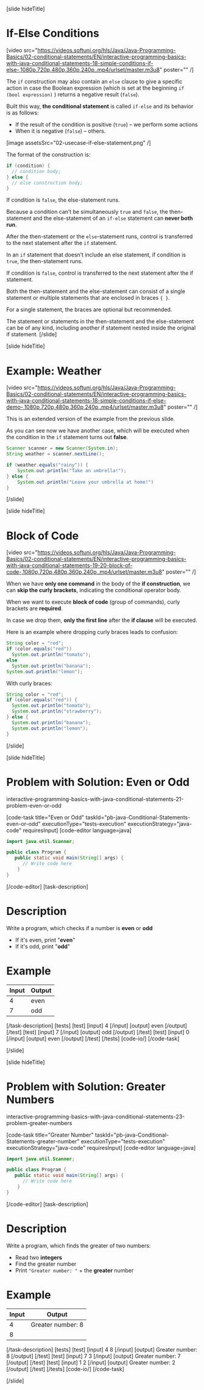[slide hideTitle]

# If-Else Conditions

[video src="https://videos.softuni.org/hls/Java/Java-Programming-Basics/02-conditional-statements/EN/interactive-programming-basics-with-java-conditional-statements-18-simple-conditions-if-else-,1080p,720p,480p,360p,240p,.mp4/urlset/master.m3u8" poster="" /]

The `if` construction may also contain an `else` clause to give a specific action in case the Boolean expression (which is set at the beginning `if (bool expression)` ) returns a negative result (`false`). 

Built this way, **the conditional statement** is called `if-else` and its behavior is as follows: 
* If the result of the condition is positive (`true`) – we perform some actions
* When it is negative (`false`) – others. 

[image assetsSrc="02-usecase-if-else-statement.png" /]

The format of the construction is:
```java
if (condition) {
  // condition body;
} else {
  // else construction body;
}
```

If condition is `false`, the else-statement runs.

Because a condition can’t be simultaneously `true` and `false`, the then-statement and the else-statement of an `if-else` statement can **never both run**. 

After the then-statement or the `else`-statement runs, control is transferred to the next statement after the `if` statement.

In an `if` statement that doesn’t include an else statement, if condition is `true`, the then-statement runs. 

If condition is `false`, control is transferred to the next statement after the if statement.

Both the then-statement and the else-statement can consist of a single statement or multiple statements that are enclosed in braces `{ }`. 

For a single statement, the braces are optional but recommended.

The statement or statements in the then-statement and the else-statement can be of any kind, including another if statement nested inside the original if statement.
[/slide]

[slide hideTitle]

# Example: Weather

[video src="https://videos.softuni.org/hls/Java/Java-Programming-Basics/02-conditional-statements/EN/interactive-programming-basics-with-java-conditional-statements-18-simple-conditions-if-else-demo-,1080p,720p,480p,360p,240p,.mp4/urlset/master.m3u8" poster="" /]

This is an extended version of the example from the previous slide.

As you can see now we have another case, which will be executed when the condition in the `if` statement turns out **false**.
```java
Scanner scanner = new Scanner(System.in);
String weather = scanner.nextLine();

if (weather.equals("rainy")) {
    System.out.println("Take an umbrella!");
} else {
    System.out.println("Leave your umbrella at home!")
}
```
[/slide]

[slide hideTitle]
# Block of Code

[video src="https://videos.softuni.org/hls/Java/Java-Programming-Basics/02-conditional-statements/EN/interactive-programming-basics-with-java-conditional-statements-19-20-block-of-code-,1080p,720p,480p,360p,240p,.mp4/urlset/master.m3u8" poster="" /]

When we have **only one command** in the body of the **if construction**, we can **skip the curly brackets**, indicating the conditional operator body. 

When we want to execute **block of code** (group of commands), curly brackets are **required**. 

In case we drop them, **only the first line** after the **if clause** will be executed.

Here is an example where dropping curly braces leads to confusion:
```java live
String color = "red";
if (color.equals("red")) 
  System.out.println("tomato");
else
  System.out.println("banana");
System.out.println("lemon"); 
```

With curly braces:
```java live
String color = "red";
if (color.equals("red")) {
  System.out.println("tomato");
  System.out.println("strawberry"); 
} else {
  System.out.println("banana");
  System.out.println("lemon");
}
```
[/slide]

[slide hideTitle]
# Problem with Solution: Even or Odd

interactive-programming-basics-with-java-conditional-statements-21-problem-even-or-odd

[code-task title="Even or Odd" taskId="pb-java-Conditional-Statements-even-or-odd" executionType="tests-execution" executionStrategy="java-code" requiresInput]
[code-editor language=java]
```java
import java.util.Scanner;

public class Program {
   public static void main(String[] args) {
      // Write code here
    }
}
```
[/code-editor]
[task-description]
# Description
Write a program, which checks if a number is **even** or **odd**

  * If it's even, print "**even**"
  * If it's odd, print "**odd**"
# Example

| **Input** | **Output** | 
| ---- | ---- |
| 4 | even|
| 7 | odd |

[/task-description]
[tests]
[test]
[input]
4
[/input]
[output]
even
[/output]
[/test]
[test]
[input]
7
[/input]
[output]
odd
[/output]
[/test]
[test]
[input]
0
[/input]
[output]
even
[/output]
[/test]
[/tests]
[code-io/]
[/code-task]

[/slide]



[slide hideTitle]
# Problem with Solution: Greater Numbers

interactive-programming-basics-with-java-conditional-statements-23-problem-greater-numbers

[code-task title="Greater Number" taskId="pb-java-Conditional-Statements-greater-number"  executionType="tests-execution" executionStrategy="java-code" requiresInput]
[code-editor language=java]
```java
import java.util.Scanner;

public class Program {
   public static void main(String[] args) {
      // Write code here
    }
}
```
[/code-editor]
[task-description]
# Description
Write a program, which finds the greater of two numbers:

  * Read two **integers**
  * Find the greater number
  * Print `"Greater number: "` + the **greater** number
# Example

| **Input** | **Output** | 
| ---- | ---- |
| 4 | Greater number: 8 |
| 8 |

[/task-description]
[tests]
[test]
[input]
4
8
[/input]
[output]
Greater number: 8
[/output]
[/test]
[test]
[input]
7
3
[/input]
[output]
Greater number: 7
[/output]
[/test]
[test]
[input]
1
2
[/input]
[output]
Greater number: 2
[/output]
[/test]
[/tests]
[code-io/]
[/code-task]

[/slide]
